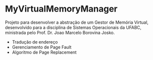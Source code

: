 # MyVirtualMemoryManager

Projeto para desenvolver a abstração de um Gestor de Memória Virtual, desenvolvido para a disciplina de Sistemas Operacionais da UFABC, ministrada pelo Prof. Dr. Joao Marcelo Borovina Josko.

- Tradução de endereço
- Gerenciamento de Page Fault
- Algoritmo de Page Replacement
